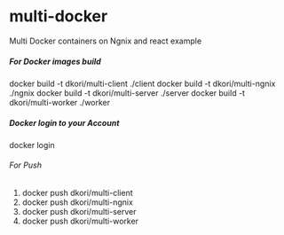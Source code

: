 # multi-docker
Multi Docker containers on Ngnix and react example

##### For Docker images build
docker build -t dkori/multi-client ./client
docker build -t dkori/multi-ngnix ./ngnix
docker build -t dkori/multi-server ./server
docker build -t dkori/multi-worker ./worker

##### Docker login to your Account
docker login

###### For Push 
1. docker push dkori/multi-client
2. docker push dkori/multi-ngnix 
3. docker push dkori/multi-server 
4. docker push dkori/multi-worker